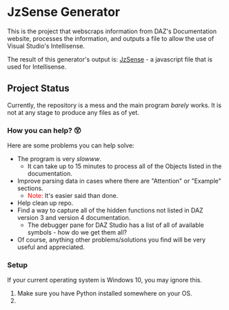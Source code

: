 # JzSense Generator
This is the project that webscraps information from DAZ's Documentation website, processes the information, and outputs a file to allow the use of Visual Studio's Intellisense.

The result of this generator's output is: [JzSense](https://github.com/siblount/JzSense) - a javascript file that is used for Intellisense.

## Project Status
Currently, the repository is a mess and the main program *barely* works. It is not at any stage to produce any files as of yet.

### How you can help? 😲

Here are some problems you can help solve:
* The program is very *slowww*.
    * It can take up to 15 minutes to process all of the Objects listed in the documentation.
* Improve parsing data in cases where there are "Attention" or "Example" sections.
    * <font color='red'>Note:</font> It's easier said than done.  
* Help clean up repo.
* Find a way to capture all of the hidden functions not listed in DAZ version 3 and version 4 documentation.
    * The debugger pane for DAZ Studio has a list of all of available symbols - how do we get them all?
* Of course, anything other problems/solutions you find will be very useful and appreciated.

### Setup
If your current operating system is Windows 10, you may ignore this.

1) Make sure you have Python installed somewhere on your OS.
2) 